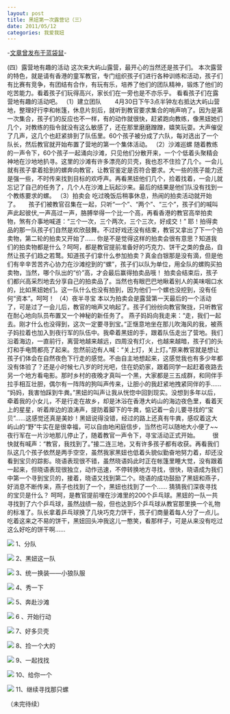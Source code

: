```yaml
---
layout: post
title: 黑妞第一次露营记（三）
date: 2011/05/12
categories: 我爱我妞
---
```


-[文章曾发布于蓝袋鼠](http://landaishu.hi2net.com/home/blog_read.asp?id=4175&blogid=98290)-



 (四）露营地有趣的活动
 这次来大屿山露营，最开心的当然还是孩子们。
 本次露营的特色，就是请有香港的童军教官，专门组织孩子们进行各种训练和活动，孩子们有比赛有竞争，有团结有合作，有玩有乐，培养了他们的团队精神，锻炼了他们的吃苦能力。看着孩子们玩得高兴，家长们在一旁也是不亦乐乎。
 看看孩子们在露营地有趣的活动吧。
 （1）建立团队
　　4月30日下午3点半钟左右抵达大屿山营地，整理好行李和帐篷，休息片刻后，就听到教官要求集合的哨声响了。因为是第一次集合，孩子们的反应也不一样，有的动作就很快，赶紧跑向教练，像黑妞她们几个，对教练的指令就没有这么敏感了，还在那里磨磨蹭蹭，嬉笑玩耍。大声催促了几声，这几个也赶紧排到了队伍里。60个孩子被分成了六队，每对选出了一个队长，然后教官就开始布置了营地的第一个集体活动。
 （2）沙滩巡螺
 随着教练的一声令下，60个孩子一起涌向沙滩，只见他们分散开来，一个个低着头聚精会神地在沙地地扒寻。这里的沙滩有许多漂亮的贝壳，我也忍不住捡了几个。一会儿就有孩子拿着拾到的螺奔向教官，让教官鉴定是否符合要求。大一些的孩子能力还是强一些，不时传来找到目标的欢呼声。再看黑妞他们几个，捡着找着，一会儿就忘记了自己的任务了，几个人在沙滩上玩起沙来。最后的结果是他们队没有找到一个教练要求的螺。
 （3）拍卖会
吃过晚饭后稍事休息，热闹的拍卖活动就开始了。
　 孩子们被教官召集在一起，只听“一个”、“两个”、“三个”，孩子们的喊叫声此起彼伏,一声高过一声，胳膊举得一个比一个高，再看香港的教官高举拍卖物，煞有介事地喊道：“三个一次，三个两次，三个三次，好成交！”
耶！拍得卖品的那一队孩子们自然是欢欣鼓舞。不过好戏还没有结束，教官又拿出了下一个拍卖物，第二轮的拍卖又开始了……
你是不是觉得这样的拍卖会很有意思？知道我们的拍卖物都是什么？呵呵，都是教官提前准备好的巧克力、饼干之类的食品，自然让孩子们趋之若鹜。知道孩子们拿什么参加拍卖？真金白银那是没有滴，但是他们有辛辛苦苦齐心协力在沙滩挖到的“螺”，孩子们以队为单位，用全队的螺购买拍卖物，当然，哪个队出的“价”高，才会最后赢得拍卖品哦！
 拍卖会结束后，孩子们都兴高采烈地去分享自己的拍卖品了。当然也有眼巴巴地瞅着别人的美味咽口水的，比如黑妞她们。这一队什么也没有拍到，因为他们一个螺也没挖到，没有任何“资本”。呵呵！
 （4）夜半寻宝
本以为拍卖会是露营第一天最后的一个活动了，可是过了一会儿后，教官的哨声又响起了。孩子们纷纷向教官聚拢，只听教官在耐心地向队员布置又一个神秘的新任务了。
 燕子妈妈向我走来：“走，我们一起去。刚才什么也没得到，这次一定要寻到宝。”正惬意地坐在那儿吹海风的我，被燕子妈拉着也加入到夜行军的队伍中。我牵着黑妞的手，跟着队伍走出了营地。我们沿着海边，一直前行，离营地越来越远，四周没有灯火，也越来越暗，孩子们的头灯和手电筒都亮了起来。忽然前边有人喊：“关上灯，关上灯。”原来教官就是想让孩子们体会在自然夜色下行走的感觉。不由自主地想起来，这感觉我也有多少年都没有体验了？还是小时候七八岁的时光吧，住在奶奶家，跟着同学一起赶着夜路去另一个地方看电影。那时乡村的夜晚才真叫一个黑，大家都是三五成群，和同伴手拉手相互壮胆，偶尔有一阵阵的狗叫声传来，让胆小的我赶紧地拽紧同伴的手......
 “妈妈，我害怕踩到牛粪。”黑妞的叫声让我从恍惚中回到现实。没想到多年以后，牵着我的小女儿，不是行走在故乡，却是沐浴在香港大屿山的海边夜色里，看着天上的星星，听着岸边的浪涛声，提防着脚下的牛粪，惦记着一会儿要寻找的“宝贝”……这感觉还真是美妙！黑妞说得没错，经过的路上还真有牛粪，感叹着这大屿山的“野”牛实在是很幸福，可以自由地闲庭信步，当然也可以随地大小便了~~
 夜行军在一片沙地那儿停止了，随着教官一声令下，寻宝活动正式开始。
　　很快就有喊声：“教官，我找到了。”接二连三地，又有许多孩子都有收获。再看我们队这几个孩子依然是两手空空，虽然我家黑妞也低着头貌似勤奋地努力着，却还没看到宝贝的踪影。晓语表现很不错，虽然晓语妈此时正在帐篷里睡大觉，没有跟着一起来，但晓语表现很独立，动作迅速，不停转换地方寻找，很快，晓语成为我们中第一个寻到宝贝的，接着，晓语又找到第二个。晓语的成功鼓励了黑妞和燕子，好消息不断传来，燕子也找到了一个，黑妞也找到了一个……
猜猜我们深夜寻找的宝贝是什么？
 呵呵，是教官提前埋在沙滩里的200个乒乓球。黑妞的一队一共寻找到了六个乒乓球，虽然战绩一般，但也达到5个乒乓球从教官那里换一个礼物的标准了。队长拿着乒乓球换了几块巧克力饼干，孩子们商量着每人分了一点儿。吃着这来之不易的饼干，黑妞回头冲我这儿一憨笑，看那样子，可是从来没有吃过这么好吃的饼干啊…… 

![](http://heiniuniu-static.wusisu.com/heiniuniu_uploads/upload20083/2011511232035397.jpg)
 1、分队

![](http://heiniuniu-static.wusisu.com/heiniuniu_uploads/upload20083/2011511232529512.jpg)
2、黑妞这一队

![](http://heiniuniu-static.wusisu.com/heiniuniu_uploads/upload20083/2011511232613266.jpg) 3、统一换装——小狼队服 

![](http://heiniuniu-static.wusisu.com/heiniuniu_uploads/upload20083/2011511232718470.jpg)
  4、秀一下
 
![](http://heiniuniu-static.wusisu.com/heiniuniu_uploads/upload20083/20115120233563.jpg)
 5、奔赴沙滩

![](http://heiniuniu-static.wusisu.com/heiniuniu_uploads/upload20083/20115120510816.jpg)   6 、开始行动 

![](http://heiniuniu-static.wusisu.com/heiniuniu_uploads/upload20083/20115120653856.jpg)
7、好多贝壳

![](http://heiniuniu-static.wusisu.com/heiniuniu_uploads/upload20083/20115120943809.jpg)
 8、捡一个大的

![](http://heiniuniu-static.wusisu.com/heiniuniu_uploads/upload20083/201151201222871.jpg)
  9、一起找找

![](http://heiniuniu-static.wusisu.com/heiniuniu_uploads/upload20083/201151201445638.jpg)
 10、给你一个

![](http://heiniuniu-static.wusisu.com/heiniuniu_uploads/upload20083/201151201613668.jpg)
 11、继续寻找那只螺

（未完待续）